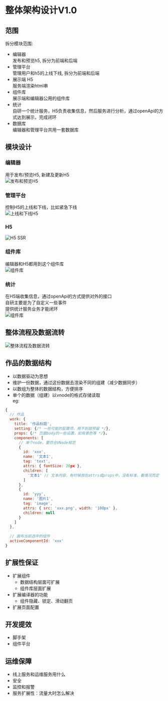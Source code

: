 # 整体架构设计V1.0  

## 范围  
拆分模块范围:  
- 编辑器  
  发布和预览h5, 拆分为前端和后端  
- 管理平台  
  管理用户和h5的上线下线, 拆分为前端和后端  
- 展示端 H5  
  服务端渲染html串  
- 组件库  
  展示端和编辑器公用的组件库  
- 统计  
  自研一个统计服务，H5负责收集信息，然后服务进行分析，通过openApi的方式达到展示，完成闭环  
- 数据库  
  编辑器和管理平台共用一套数据库  

## 模块设计  
### 编辑器  
用于发布/预览H5, 新建及更新H5  
![发布和预览H5](./images/week_01_editor_module.png "发布和预览H5")  
### 管理平台  
控制H5的上线和下线，比如紧急下线  
![上线和下线H5](./images/week_01_management_module.png "上线和下线H5")  
### H5  
![H5 SSR](./images/week_01_h5_module.png "H5 SSR")  
### 组件库  
编辑器和H5都用到这个组件库  
![组件库](./images/week_01_component_module.png "组件库")  
### 统计  
在H5端收集信息，通过openApi的方式提供对外的接口  
自研主要是为了自定义一些事件  
提供统计服务业务才能闭环  
![组件库](./images/week_01_statist_module.png "组件库")  

## 整体流程及数据流转  
![整体流程及数据流转](./images/week_01_whole.png "整体流程及数据流转")  

## 作品的数据结构  
- 以数据驱动为思想  
- 维护一份数据，通过这份数据去渲染不同的组建（减少数据同步）  
- 以数组为整体的数据结构，方便排序  
- 单个的数据（组建）以vnode的格式存储读取  
eg:  
``` javascript  
{
  // 作品
  work: {
    title: '作品标题',
    setting: {/* 一些可能的配置项，用不到就预留 */},
    props: {/* 页面body的一些设置，如背景色等 */}，
    components: [
      // 单个node，要符合VNode规范
      {
        id: 'xxx',
        name: '文本1',
        tag: 'text',
        attrs: { fontSize: 20px },
        children: [
          '文本1' // 文本内容，有时候放在attrs或props中，没有标准，看情况而定
        ]
      },
      {
        id: 'yyy',
        name: '图片1',
        tag: 'image',
        attrs: { src: 'xxx.png', width: '100px' },
        children: null
      }
    ]
  },
  
  // 画布当前选中的组件
  activeComponentId: 'xxx'
}
```  

## 扩展性保证  
- 扩展组件  
  - 数据结构层面可扩展  
  - 组件库层面扩展  
- 扩展编译器的功能  
  - 组件隐藏、锁定、滑动翻页  
- 扩展页面配置  

## 开发提效  
- 脚手架  
- 组件平台  

## 运维保障  
- 线上服务和运维服务用什么  
- 安全  
- 监控和报警  
- 服务扩展性：流量大时怎么解决  